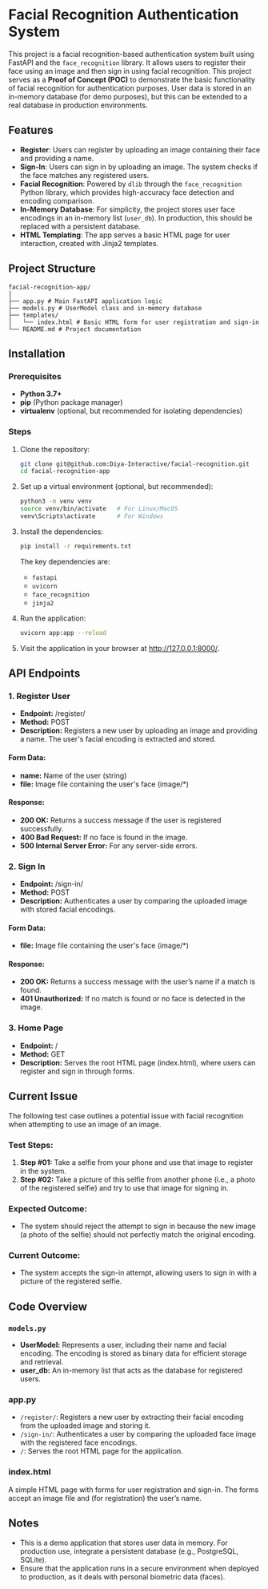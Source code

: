 # Facial Recognition Authentication System

This project is a facial recognition-based authentication system built using FastAPI and the `face_recognition` library. It allows users to register their face using an image and then sign in using facial recognition. This project serves as a **Proof of Concept (POC)** to demonstrate the basic functionality of facial recognition for authentication purposes. User data is stored in an in-memory database (for demo purposes), but this can be extended to a real database in production environments.


## Features

- **Register**: Users can register by uploading an image containing their face and providing a name.
- **Sign-In**: Users can sign in by uploading an image. The system checks if the face matches any registered users.
- **Facial Recognition**: Powered by `dlib` through the `face_recognition` Python library, which provides high-accuracy face detection and encoding comparison.
- **In-Memory Database**: For simplicity, the project stores user face encodings in an in-memory list (`user_db`). In production, this should be replaced with a persistent database.
- **HTML Templating**: The app serves a basic HTML page for user interaction, created with Jinja2 templates.

## Project Structure

```
facial-recognition-app/ 
│ 
├── app.py # Main FastAPI application logic
├── models.py # UserModel class and in-memory database
├── templates/
│   └── index.html # Basic HTML form for user registration and sign-in
└── README.md # Project documentation
```

## Installation

### Prerequisites

- **Python 3.7+**
- **pip** (Python package manager)
- **virtualenv** (optional, but recommended for isolating dependencies)

### Steps

1. Clone the repository:

   ```bash
   git clone git@github.com:Diya-Interactive/facial-recognition.git
   cd facial-recognition-app

1. Set up a virtual environment (optional, but recommended):
    ```bash
    python3 -m venv venv
    source venv/bin/activate   # For Linux/MacOS
    venv\Scripts\activate      # For Windows
    ```

1. Install the dependencies:
    ```bash
    pip install -r requirements.txt
    ```
    The key dependencies are:

    - `fastapi`
    - `uvicorn`
    - `face_recognition`
    - `jinja2`

1. Run the application:
    ```bash
    uvicorn app:app --reload
    ```
1. Visit the application in your browser at http://127.0.0.1:8000/.

## API Endpoints

### 1. Register User

- **Endpoint:** /register/
- **Method:** POST
- **Description:** Registers a new user by uploading an image and providing a name. The user's facial encoding is extracted and stored.

#### Form Data:

- **name:** Name of the user (string)
- **file:** Image file containing the user's face (image/*)

#### Response:

- **200 OK:** Returns a success message if the user is registered successfully.
- **400 Bad Request:** If no face is found in the image.
- **500 Internal Server Error:** For any server-side errors.

### 2. Sign In

- **Endpoint:** /sign-in/
- **Method:** POST
- **Description:** Authenticates a user by comparing the uploaded image with stored facial encodings.

#### Form Data:

- **file:** Image file containing the user's face (image/*)

#### Response:

- **200 OK:** Returns a success message with the user’s name if a match is found.
- **401 Unauthorized:** If no match is found or no face is detected in the image.


### 3. Home Page

- **Endpoint:** /
- **Method:** GET
- **Description:** Serves the root HTML page (index.html), where users can register and sign in through forms.

## Current Issue

The following test case outlines a potential issue with facial recognition when attempting to use an image of an image.

### Test Steps:

1. **Step #01:** Take a selfie from your phone and use that image to register in the system.
1. **Step #02:** Take a picture of this selfie from another phone (i.e., a photo of the registered selfie) and try to use that image for signing in.

### Expected Outcome:

- The system should reject the attempt to sign in because the new image (a photo of the selfie) should not perfectly match the original encoding.

### Current Outcome:

- The system accepts the sign-in attempt, allowing users to sign in with a picture of the registered selfie.

## Code Overview

### `models.py`

- **UserModel:** Represents a user, including their name and facial encoding. The encoding is stored as binary data for efficient storage and retrieval.
- **user_db:** An in-memory list that acts as the database for registered users.

### app.py

- `/register/`: Registers a new user by extracting their facial encoding from the uploaded image and storing it.
- `/sign-in/`: Authenticates a user by comparing the uploaded face image with the registered face encodings.
- `/`: Serves the root HTML page for the application.

### index.html

A simple HTML page with forms for user registration and sign-in. The forms accept an image file and (for registration) the user’s name.

## Notes

- This is a demo application that stores user data in memory. For production use, integrate a persistent database (e.g., PostgreSQL, SQLite).
- Ensure that the application runs in a secure environment when deployed to production, as it deals with personal biometric data (faces).

